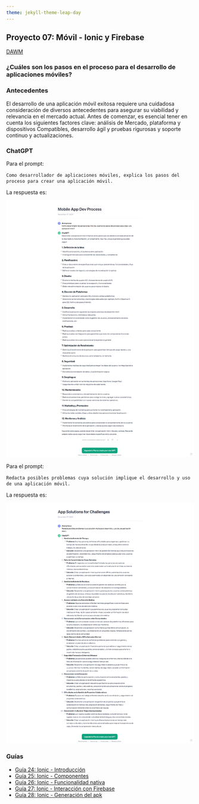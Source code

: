 ```yaml
---
theme: jekyll-theme-leap-day
---
```


## Proyecto 07: Móvil - Ionic y Firebase

[DAWM](/DAWM/)

### ¿Cuáles son los pasos en el proceso para el desarrollo de aplicaciones móviles?

### Antecedentes

El desarrollo de una aplicación móvil exitosa requiere una cuidadosa consideración de diversos antecedentes para asegurar su viabilidad y relevancia en el mercado actual. Antes de comenzar, es esencial tener en cuenta los siguientes factores clave: análisis de Mercado, plataforma y dispositivos Compatibles, desarrollo ágil y pruebas rigurosas y soporte continuo y actualizaciones.

### ChatGPT

Para el prompt: 

```
Como desarrollador de aplicaciones móviles, explica los pasos del proceso para crear una aplicación móvil.
```
La respuesta es:

![respuesta](archivos/proyecto07-pregunta1.png)

Para el prompt: 

```
Redacta posibles problemas cuya solución implique el desarrollo y uso de una aplicación móvil.
```
La respuesta es:

![respuesta](archivos/proyecto07-pregunta2.png)

### Guías

* [Guía 24: Ionic - Introducción](/DAWM/guias/2023/guia24)
* [Guía 25: Ionic - Componentes](/DAWM/guias/2023/guia25)
* [Guía 26: Ionic - Funcionalidad nativa](/DAWM/guias/2023/guia26)
* [Guía 27: Ionic - Interacción con Firebase](/DAWM/guias/2023/guia27)
* [Guía 28: Ionic - Generación del apk](/DAWM/guias/2023/guia28)